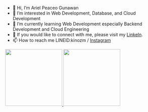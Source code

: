 - 👋 Hi, I’m Ariel Peaceo Gunawan 
- 👀 I’m interested in Web Development, Database, and Cloud Development
- 🌱 I’m currently learning Web Development especially Backend Development and Cloud Engineering
- 💞️ If you would like to connect with me, please visit my [LinkeIn](https://www.linkedin.com/in/ariel-peaceo-gunawan-5575971b7/).
- 📫 How to reach me LINEID:kinozm / [Instagram](https://www.instagram.com/ariel_pcgcheals/?hl=en) 


<p align="left">
<a href="https://github.com/Kouci01">
  <img height="180em" src="https://github-readme-stats-eight-theta.vercel.app/api?username=Kouci01&show_icons=true&theme=algolia&include_all_commits=true&count_private=true"/>
  <img height="180em" src="https://github-readme-stats-eight-theta.vercel.app/api/top-langs/?username=Kouci01&layout=compact&langs_count=8&theme=algolia"/>
</a>
</p>
